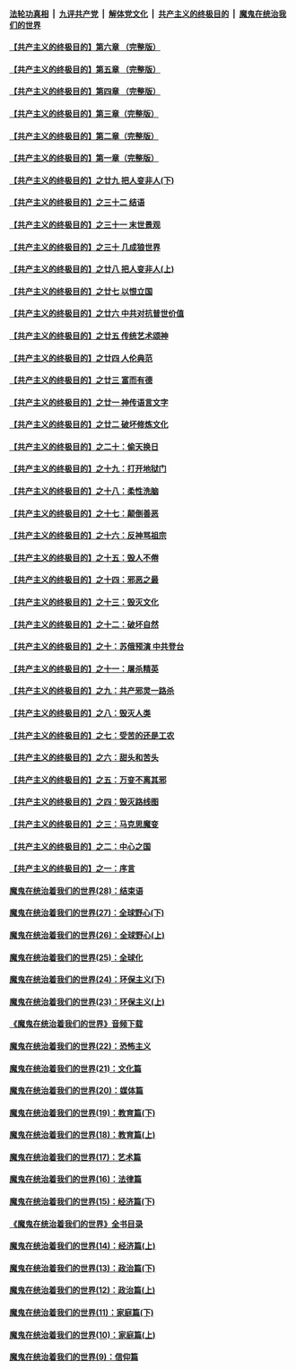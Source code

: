 ####  [法轮功真相](../../../../basic/blob/master/README.md?t=05180202) &nbsp;|&nbsp; [九评共产党](../../../../9ping.md/blob/master/README.md?t=05180202) &nbsp;|&nbsp; [解体党文化](../../../../jtdwh.md/blob/master/README.md?t=05180202)  &nbsp;|&nbsp; [共产主义的终极目的](../../../../gczydzjmd.md/blob/master/README.md?t=05180202) &nbsp;|&nbsp; [魔鬼在统治我们的世界](../../../../mgztzwmdsj.md/blob/master/README.md?t=05180202) 

#### [【共产主义的终极目的】第六章 （完整版）](../pages/nsc422/n11428913.md?t=05180202) 

#### [【共产主义的终极目的】第五章 （完整版）](../pages/nsc422/n11428912.md?t=05180202) 

#### [【共产主义的终极目的】第四章 （完整版）](../pages/nsc422/n11428907.md?t=05180202) 

#### [【共产主义的终极目的】第三章（完整版）](../pages/nsc422/n11428848.md?t=05180202) 

#### [【共产主义的终极目的】第二章（完整版）](../pages/nsc422/n11428831.md?t=05180202) 

#### [【共产主义的终极目的】第一章（完整版）](../pages/nsc422/n11417651.md?t=05180202) 

#### [【共产主义的终极目的】之廿九 把人变非人(下)](../pages/nsc422/n11344140.md?t=05180202) 

#### [【共产主义的终极目的】之三十二 结语](../pages/nsc422/n11360535.md?t=05180202) 

#### [【共产主义的终极目的】之三十一 末世景观](../pages/nsc422/n11351129.md?t=05180202) 

#### [【共产主义的终极目的】之三十 几成狼世界](../pages/nsc422/n11348280.md?t=05180202) 

#### [【共产主义的终极目的】之廿八 把人变非人(上)](../pages/nsc422/n11340492.md?t=05180202) 

#### [【共产主义的终极目的】之廿七 以恨立国](../pages/nsc422/n11336944.md?t=05180202) 

#### [【共产主义的终极目的】之廿六 中共对抗普世价值](../pages/nsc422/n11324785.md?t=05180202) 

#### [【共产主义的终极目的】之廿五 传统艺术颂神](../pages/nsc422/n11296396.md?t=05180202) 

#### [【共产主义的终极目的】之廿四 人伦典范](../pages/nsc422/n11296397.md?t=05180202) 

#### [【共产主义的终极目的】之廿三 富而有德](../pages/nsc422/n11283598.md?t=05180202) 

#### [【共产主义的终极目的】之廿一 神传语言文字](../pages/nsc422/n11263265.md?t=05180202) 

#### [【共产主义的终极目的】之廿二 破坏修炼文化](../pages/nsc422/n11245728.md?t=05180202) 

#### [【共产主义的终极目的】之二十：偷天换日](../pages/nsc422/n11238846.md?t=05180202) 

#### [【共产主义的终极目的】之十九：打开地狱门](../pages/nsc422/n11206376.md?t=05180202) 

#### [【共产主义的终极目的】之十八：柔性洗脑](../pages/nsc422/n11199994.md?t=05180202) 

#### [【共产主义的终极目的】之十七：颠倒善恶](../pages/nsc422/n11179782.md?t=05180202) 

#### [【共产主义的终极目的】之十六：反神骂祖宗](../pages/nsc422/n11166798.md?t=05180202) 

#### [【共产主义的终极目的】之十五：毁人不倦](../pages/nsc422/n11166792.md?t=05180202) 

#### [【共产主义的终极目的】之十四：邪恶之最](../pages/nsc422/n11150249.md?t=05180202) 

#### [【共产主义的终极目的】之十三：毁灭文化](../pages/nsc422/n11135227.md?t=05180202) 

#### [【共产主义的终极目的】之十二：破坏自然](../pages/nsc422/n11135214.md?t=05180202) 

#### [【共产主义的终极目的】之十：苏俄预演 中共登台](../pages/nsc422/n11118424.md?t=05180202) 

#### [【共产主义的终极目的】之十一：屠杀精英](../pages/nsc422/n11118442.md?t=05180202) 

#### [【共产主义的终极目的】之九：共产邪灵一路杀](../pages/nsc422/n11114139.md?t=05180202) 

#### [【共产主义的终极目的】之八：毁灭人类](../pages/nsc422/n11108503.md?t=05180202) 

#### [【共产主义的终极目的】之七：受苦的还是工农](../pages/nsc422/n11101809.md?t=05180202) 

#### [【共产主义的终极目的】之六：甜头和苦头](../pages/nsc422/n11096971.md?t=05180202) 

#### [【共产主义的终极目的】之五：万变不离其邪](../pages/nsc422/n11091285.md?t=05180202) 

#### [【共产主义的终极目的】之四：毁灭路线图](../pages/nsc422/n11086284.md?t=05180202) 

#### [【共产主义的终极目的】之三：马克思魔变](../pages/nsc422/n11061941.md?t=05180202) 

#### [【共产主义的终极目的】之二：中心之国](../pages/nsc422/n11047728.md?t=05180202) 

#### [【共产主义的终极目的】之一：序言](../pages/nsc422/n11086077.md?t=05180202) 

#### [魔鬼在统治着我们的世界(28)：结束语](../pages/nsc422/n10936246.md?t=05180202) 

#### [魔鬼在统治着我们的世界(27)：全球野心(下)](../pages/nsc422/n10928319.md?t=05180202) 

#### [魔鬼在统治着我们的世界(26)：全球野心(上)](../pages/nsc422/n10900318.md?t=05180202) 

#### [魔鬼在统治着我们的世界(25)：全球化](../pages/nsc422/n10788205.md?t=05180202) 

#### [魔鬼在统治着我们的世界(24)：环保主义(下)](../pages/nsc422/n10695307.md?t=05180202) 

#### [魔鬼在统治着我们的世界(23)：环保主义(上)](../pages/nsc422/n10688613.md?t=05180202) 

#### [《魔鬼在统治着我们的世界》音频下载](../pages/nsc422/n10635553.md?t=05180202) 

#### [魔鬼在统治着我们的世界(22)：恐怖主义](../pages/nsc422/n10614727.md?t=05180202) 

#### [魔鬼在统治着我们的世界(21)：文化篇](../pages/nsc422/n10597706.md?t=05180202) 

#### [魔鬼在统治着我们的世界(20)：媒体篇](../pages/nsc422/n10586579.md?t=05180202) 

#### [魔鬼在统治着我们的世界(19)：教育篇(下)](../pages/nsc422/n10564808.md?t=05180202) 

#### [魔鬼在统治着我们的世界(18)：教育篇(上)](../pages/nsc422/n10526970.md?t=05180202) 

#### [魔鬼在统治着我们的世界(17)：艺术篇](../pages/nsc422/n10499093.md?t=05180202) 

#### [魔鬼在统治着我们的世界(16)：法律篇](../pages/nsc422/n10485969.md?t=05180202) 

#### [魔鬼在统治着我们的世界(15)：经济篇(下)](../pages/nsc422/n10469975.md?t=05180202) 

#### [《魔鬼在统治着我们的世界》全书目录](../pages/nsc422/n10464261.md?t=05180202) 

#### [魔鬼在统治着我们的世界(14)：经济篇(上)](../pages/nsc422/n10457370.md?t=05180202) 

#### [魔鬼在统治着我们的世界(13)：政治篇(下)](../pages/nsc422/n10448270.md?t=05180202) 

#### [魔鬼在统治着我们的世界(12)：政治篇(上)](../pages/nsc422/n10444576.md?t=05180202) 

#### [魔鬼在统治着我们的世界(11)：家庭篇(下)](../pages/nsc422/n10440961.md?t=05180202) 

#### [魔鬼在统治着我们的世界(10)：家庭篇(上)](../pages/nsc422/n10435448.md?t=05180202) 

#### [魔鬼在统治着我们的世界(9)：信仰篇](../pages/nsc422/n10432159.md?t=05180202) 

